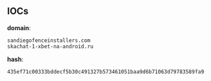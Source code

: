 
## IOCs

__domain__:

```text
sandiegofenceinstallers.com
skachat-1-xbet-na-android.ru
```
__hash__:

```text
435ef71c00333bddecf5b30c491327b573461051baa9d6b71063d79783589fa9
```